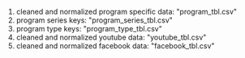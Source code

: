 1. cleaned and normalized program specific data: "program_tbl.csv"
2. program series keys: "program_series_tbl.csv"
3. program type keys: "program_type_tbl.csv"
4. cleaned and normalized youtube data: "youtube_tbl.csv"
5. cleaned and normalized facebook data: "facebook_tbl.csv"
